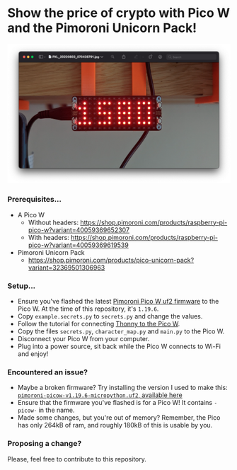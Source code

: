 Show the price of crypto with Pico W and the Pimoroni Unicorn Pack!
====

![ETH-USDT Price](images/price-down.png "The price of ETH-USDT")

### Prerequisites...

* A Pico W
  * Without headers: https://shop.pimoroni.com/products/raspberry-pi-pico-w?variant=40059369652307
  * With headers: https://shop.pimoroni.com/products/raspberry-pi-pico-w?variant=40059369619539
* Pimoroni Unicorn Pack
  * https://shop.pimoroni.com/products/pico-unicorn-pack?variant=32369501306963

### Setup...

* Ensure you've flashed the latest [Pimoroni Pico W uf2 firmware](https://github.com/pimoroni/pimoroni-pico/releases) to the Pico W. At the time of this repository, it's `1.19.6`.
* Copy `example.secrets.py` to `secrets.py` and change the values.
* Follow the tutorial for connecting [Thonny to the Pico W](https://projects.raspberrypi.org/en/projects/getting-started-with-the-pico/2).
* Copy the files `secrets.py`, `character_map.py` and `main.py` to the Pico W.
* Disconnect your Pico W from your computer.
* Plug into a power source, sit back while the Pico W connects to Wi-Fi and enjoy!

### Encountered an issue?

* Maybe a broken firmware? Try installing the version I used to make this: [`pimoroni-picow-v1.19.6-micropython.uf2`, available here](https://github.com/pimoroni/pimoroni-pico/releases/download/v1.19.6/pimoroni-picow-v1.19.6-micropython.uf2)
* Ensure that the firmware you've flashed is for a Pico W! It contains `-picow-` in the name.
* Made some changes, but you're out of memory? Remember, the Pico has only 264kB of ram, and roughly 180kB of this is usable by you.

### Proposing a change?

Please, feel free to contribute to this repository.
